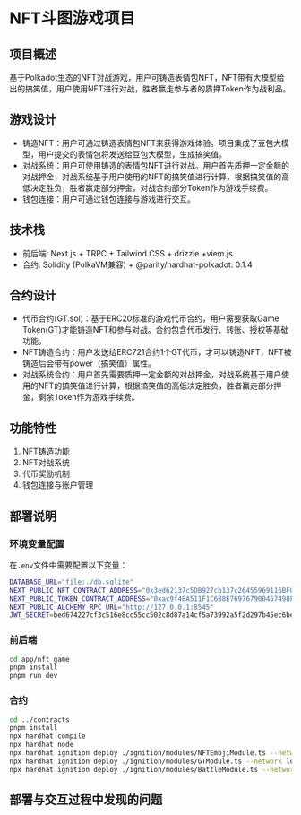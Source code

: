 # NFT斗图游戏项目

## 项目概述
基于Polkadot生态的NFT对战游戏，用户可铸造表情包NFT，NFT带有大模型给出的搞笑值，用户使用NFT进行对战，胜者赢走参与者的质押Token作为战利品。

## 游戏设计
- 铸造NFT：用户可通过铸造表情包NFT来获得游戏体验。项目集成了豆包大模型，用户提交的表情包将发送给豆包大模型，生成搞笑值。
- 对战系统：用户可使用铸造的表情包NFT进行对战。用户首先质押一定金额的对战押金，对战系统基于用户使用的NFT的搞笑值进行计算，根据搞笑值的高低决定胜负，胜者赢走部分押金，对战合约部分Token作为游戏手续费。
- 钱包连接：用户可通过钱包连接与游戏进行交互。

## 技术栈
- 前后端: Next.js + TRPC + Tailwind CSS + drizzle +viem.js 
- 合约: Solidity (PolkaVM兼容) + @parity/hardhat-polkadot: 0.1.4

## 合约设计
- 代币合约(GT.sol)：基于ERC20标准的游戏代币合约，用户需要获取Game Token(GT)才能铸造NFT和参与对战。合约包含代币发行、转账、授权等基础功能。
- NFT铸造合约：用户发送给ERC721合约1个GT代币，才可以铸造NFT，NFT被铸造后会带有power（搞笑值）属性。
- 对战系统合约：用户首先需要质押一定金额的对战押金，对战系统基于用户使用的NFT的搞笑值进行计算，根据搞笑值的高低决定胜负，胜者赢走部分押金，剩余Token作为游戏手续费。


## 功能特性
1. NFT铸造功能
2. NFT对战系统
3. 代币奖励机制
4. 钱包连接与账户管理

## 部署说明

### 环境变量配置
在`.env`文件中需要配置以下变量：
```bash
DATABASE_URL="file:./db.sqlite"
NEXT_PUBLIC_NFT_CONTRACT_ADDRESS="0x3ed62137c5DB927cb137c26455969116BF0c23Cb"
NEXT_PUBLIC_TOKEN_CONTRACT_ADDRESS="0xac9f48A511F1C688E769767900467498F69A6505"
NEXT_PUBLIC_ALCHEMY_RPC_URL="http://127.0.0.1:8545"
JWT_SECRET=bed674227cf3c516e8cc55cc502c8d87a14cf5a73992a5f2d297b45ec6bed6132fa0bf2f03e703e761a1df73885c48bfb753b534403982f2320bc33fe4a53e66
```

### 前后端
```bash
cd app/nft_game
pnpm install
pnpm run dev
```

### 合约
```bash
cd ../contracts
pnpm install
npx hardhat compile
npx hardhat node
npx hardhat ignition deploy ./ignition/modules/NFTEmojiModule.ts --network localNode
npx hardhat ignition deploy ./ignition/modules/GTModule.ts --network localNode
npx hardhat ignition deploy ./ignition/modules/BattleModule.ts --network localNode
```

## 部署与交互过程中发现的问题
